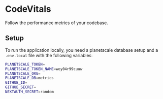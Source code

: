 
# CodeVitals

Follow the performance metrics of your codebase.

## Setup

To run the application locally, you need a planetscale database setup and a `.env.local` file with the following variables:

```bash
PLANETSCALE_TOKEN=
PLANETSCALE_TOKEN_NAME=wey04r99cuuw
PLANETSCALE_ORG=
PLANETSCALE_DB=metrics
GITHUB_ID=
GITHUB_SECRET=
NEXTAUTH_SECRET=random
```
